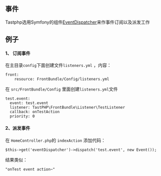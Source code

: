## 事件

Tastphp选用Symfony的组件[EventDispatcher](http://symfony.com/doc/current/components/event_dispatcher.html)来作事件订阅以及派发工作

## 例子

#### 1、 订阅事件

在主目录`config`下面创建文件`listeners.yml` ，内容：

```
front:
    resource: FrontBundle/Config/listeners.yml
```

在 `src/FrontBundle/Config` 里面创建`listeners.yml`文件

```
test.event:
  event: test.event
  listener: TastPHP\FrontBundle\Listener\TestListener
  callback: onTestAction
  priority: 0
```

#### 2、派发事件


在 `HomeController.php`的 `indexAction` 添加代码：

```
$this->get('eventDispatcher')->dispatch('test.event', new Event());
```


结果类似：

```
"onTest event action~"
```

